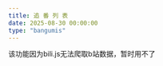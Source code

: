 ```yaml
---
title: 追 番 列 表
date: 2025-08-30 00:00:00
type: "bangumis"
---
```


<!-- 这里可以写你要加入的东西，会出现在列表的上方 -->
该功能因为bili.js无法爬取b站数据，暂时用不了

